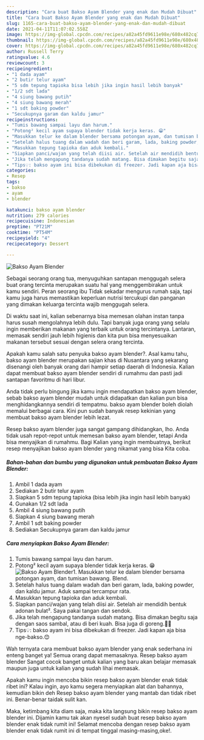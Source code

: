 ```yaml
---
description: "Cara buat Bakso Ayam Blender yang enak dan Mudah Dibuat"
title: "Cara buat Bakso Ayam Blender yang enak dan Mudah Dibuat"
slug: 1165-cara-buat-bakso-ayam-blender-yang-enak-dan-mudah-dibuat
date: 2021-04-11T11:07:02.558Z
image: https://img-global.cpcdn.com/recipes/a82a45fd9611e98e/680x482cq70/bakso-ayam-blender-foto-resep-utama.jpg
thumbnail: https://img-global.cpcdn.com/recipes/a82a45fd9611e98e/680x482cq70/bakso-ayam-blender-foto-resep-utama.jpg
cover: https://img-global.cpcdn.com/recipes/a82a45fd9611e98e/680x482cq70/bakso-ayam-blender-foto-resep-utama.jpg
author: Russell Terry
ratingvalue: 4.6
reviewcount: 3
recipeingredient:
- "1 dada ayam"
- "2 butir telur ayam"
- "5 sdm tepung tapioka bisa lebih jika ingin hasil lebih banyak"
- "1/2 sdt lada"
- "4 siung bawang putih"
- "4 siung bawang merah"
- "1 sdt baking powder"
- "Secukupnya garam dan kaldu jamur"
recipeinstructions:
- "Tumis bawang sampai layu dan harum."
- "Potong² kecil ayam supaya blender tidak kerja keras. 😁"
- "Masukkan telur ke dalam blender bersama potongan ayam, dan tumisan bawang. Blend."
- "Setelah halus tuang dalam wadah dan beri garam, lada, baking powder, dan kaldu jamur. Aduk sampai tercampur rata."
- "Masukkan tepung tapioka dan aduk kembali."
- "Siapkan panci/wajan yang telah diisi air. Setelah air mendidih bentuk adonan bulat². Saya pakai tangan dan sendok."
- "Jika telah mengapung tandanya sudah matang. Bisa dimakan begitu saja dengan saos sambal, atau di beri kuah. Bisa juga di goreng.👍🏼"
- "Tips💡: bakso ayam ini bisa dibekukan di freezer. Jadi kapan aja bisa nge-bakso.😊"
categories:
- Resep
tags:
- bakso
- ayam
- blender

katakunci: bakso ayam blender 
nutrition: 279 calories
recipecuisine: Indonesian
preptime: "PT21M"
cooktime: "PT54M"
recipeyield: "4"
recipecategory: Dessert

---
```



![Bakso Ayam Blender](https://img-global.cpcdn.com/recipes/a82a45fd9611e98e/680x482cq70/bakso-ayam-blender-foto-resep-utama.jpg)

Sebagai seorang orang tua, menyuguhkan santapan menggugah selera buat orang tercinta merupakan suatu hal yang menggembirakan untuk kamu sendiri. Peran seorang ibu Tidak sekadar mengurus rumah saja, tapi kamu juga harus memastikan keperluan nutrisi tercukupi dan panganan yang dimakan keluarga tercinta wajib menggugah selera.

Di waktu  saat ini, kalian sebenarnya bisa memesan olahan instan tanpa harus susah mengolahnya lebih dulu. Tapi banyak juga orang yang selalu ingin memberikan makanan yang terbaik untuk orang tercintanya. Lantaran, memasak sendiri jauh lebih higienis dan kita pun bisa menyesuaikan makanan tersebut sesuai dengan selera orang tercinta. 



Apakah kamu salah satu penyuka bakso ayam blender?. Asal kamu tahu, bakso ayam blender merupakan sajian khas di Nusantara yang sekarang disenangi oleh banyak orang dari hampir setiap daerah di Indonesia. Kalian dapat membuat bakso ayam blender sendiri di rumahmu dan pasti jadi santapan favoritmu di hari libur.

Anda tidak perlu bingung jika kamu ingin mendapatkan bakso ayam blender, sebab bakso ayam blender mudah untuk didapatkan dan kalian pun bisa menghidangkannya sendiri di tempatmu. bakso ayam blender boleh diolah memalui berbagai cara. Kini pun sudah banyak resep kekinian yang membuat bakso ayam blender lebih lezat.

Resep bakso ayam blender juga sangat gampang dihidangkan, lho. Anda tidak usah repot-repot untuk memesan bakso ayam blender, tetapi Anda bisa menyajikan di rumahmu. Bagi Kalian yang ingin membuatnya, berikut resep menyajikan bakso ayam blender yang nikamat yang bisa Kita coba.

<!--inarticleads1-->

##### Bahan-bahan dan bumbu yang digunakan untuk pembuatan Bakso Ayam Blender:

1. Ambil 1 dada ayam
1. Sediakan 2 butir telur ayam
1. Siapkan 5 sdm tepung tapioka (bisa lebih jika ingin hasil lebih banyak)
1. Gunakan 1/2 sdt lada
1. Ambil 4 siung bawang putih
1. Siapkan 4 siung bawang merah
1. Ambil 1 sdt baking powder
1. Sediakan Secukupnya garam dan kaldu jamur




<!--inarticleads2-->

##### Cara menyiapkan Bakso Ayam Blender:

1. Tumis bawang sampai layu dan harum.
1. Potong² kecil ayam supaya blender tidak kerja keras. 😁
<img src="https://img-global.cpcdn.com/steps/800addebc6237100/160x128cq70/bakso-ayam-blender-langkah-memasak-2-foto.jpg" alt="Bakso Ayam Blender">1. Masukkan telur ke dalam blender bersama potongan ayam, dan tumisan bawang. Blend.
1. Setelah halus tuang dalam wadah dan beri garam, lada, baking powder, dan kaldu jamur. Aduk sampai tercampur rata.
1. Masukkan tepung tapioka dan aduk kembali.
1. Siapkan panci/wajan yang telah diisi air. Setelah air mendidih bentuk adonan bulat². Saya pakai tangan dan sendok.
1. Jika telah mengapung tandanya sudah matang. Bisa dimakan begitu saja dengan saos sambal, atau di beri kuah. Bisa juga di goreng.👍🏼
1. Tips💡: bakso ayam ini bisa dibekukan di freezer. Jadi kapan aja bisa nge-bakso.😊




Wah ternyata cara membuat bakso ayam blender yang enak sederhana ini enteng banget ya! Semua orang dapat memasaknya. Resep bakso ayam blender Sangat cocok banget untuk kalian yang baru akan belajar memasak maupun juga untuk kalian yang sudah lihai memasak.

Apakah kamu ingin mencoba bikin resep bakso ayam blender enak tidak ribet ini? Kalau ingin, ayo kamu segera menyiapkan alat dan bahannya, kemudian bikin deh Resep bakso ayam blender yang mantab dan tidak ribet ini. Benar-benar taidak sulit kan. 

Maka, ketimbang kita diam saja, maka kita langsung bikin resep bakso ayam blender ini. Dijamin kamu tak akan nyesel sudah buat resep bakso ayam blender enak tidak rumit ini! Selamat mencoba dengan resep bakso ayam blender enak tidak rumit ini di tempat tinggal masing-masing,oke!.


